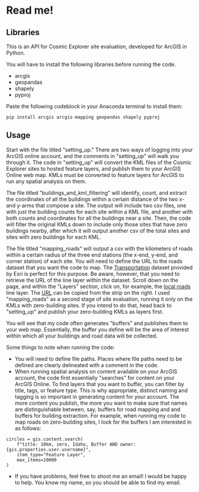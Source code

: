 # Read me!

## Libraries

This is an API for Cosmic Explorer site evaluation, developed for ArcGIS in Python. 

You will have to install the following libraries before running the code. 
- arcgis
- geopandas
- shapely
- pyproj

Paste the following codeblock in your Anaconda terminal to install them:
```
pip install arcgis arcgis-mapping geopandas shapely pyproj
```

## Usage

Start with the file titled "setting_up." There are two ways of logging into your ArcGIS online account, and the comments in "setting_up" will walk you through it. The code in "setting_up" will convert the KML files of the Cosmic Explorer sites to hosted feature layers, and publish them to your ArcGIS Online web map. KMLs must be converted to feature layers for ArcGIS to run any spatial analysis on them.

The file titled "buildings_and_kml_filtering" will identify, count, and extract the coordinates of all the buildings within a certain distance of the two x- and y-arms that compose a site. The output will include two csv files, one with just the building counts for each site within a KML file, and another with both counts and coordinates for all the buildings near a site. Then, the code will filter the original KMLs down to include only those sites that have zero buildings nearby, after which it will output another csv of the total sites and sites with zero buildings for each KML.

The file titled "mapping_roads" will output a csv with the kilometers of roads within a certain radius of the three end stations (the x-end, y-end, and corner station) of each site. You will need to define the URL to the roads dataset that you want the code to map. The [Transportation](https://www.arcgis.com/home/item.html?id=f42ecc08a3634182b8678514af35fac3) dataset provided by Esri is perfect for this purpose. Be aware, however, that you need to retrieve the URL of the line layer within the dataset. Scroll down on the page, and within the "Layers" section, click on, for example, the [local roads](https://www.arcgis.com/home/item.html?id=f42ecc08a3634182b8678514af35fac3&sublayer=8) line layer. The [URL](https://services2.arcgis.com/FiaPA4ga0iQKduv3/arcgis/rest/services/Transportation_v1/FeatureServer/8) can be copied from the strip on the right. I used "mapping_roads" as a second stage of site evaluation, running it only on the KMLs with zero-building sites. If you intend to do that, head back to "setting_up" and publish your zero-building KMLs as layers first.

You will see that my code often generates "buffers" and publishes them to your web map. Essentially, the buffer you define will be the area of interest within which all your buildings and road data will be collected. 

Some things to note when running the code: 
- You will need to define file paths. Places where file paths need to be defined are clearly delineated with a comment in the code.
- When running spatial analysis on content available on your ArcGIS account, the code first essentially "searches" for content on your ArcGIS Online. To find layers that you want to buffer, you can filter by title, tags, or feature type. This is why appropriate, distinct naming and tagging is so important in generating content for your account. The more content you publish, the more you want to make sure that names are distinguishable between, say, buffers for road mapping and and buffers for building extraction. For example, when running my code to map roads on zero-building sites, I look for the buffers I am interested in as follows:
```
circles = gis.content.search(
    f"title: 10km, zero, Idaho, Buffer AND owner:{gis.properties.user.username}",
    item_type="Feature Layer",
    max_items=10000
)
```
- If you have problems, feel free to shoot me an email! I would be happy to help. You know my name, so you should be able to find my email. 
